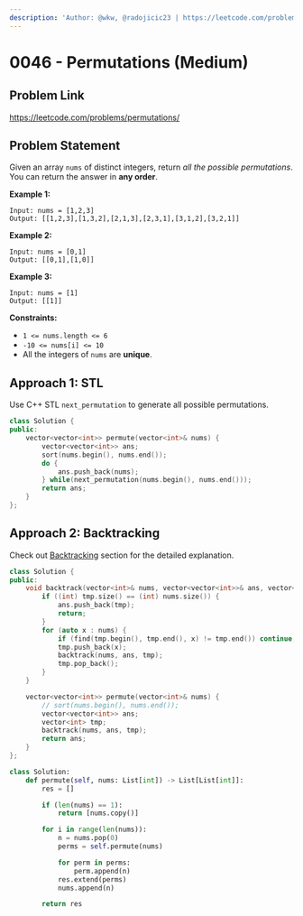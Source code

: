 ```yaml
---
description: 'Author: @wkw, @radojicic23 | https://leetcode.com/problems/permutations/'
---
```


# 0046 - Permutations (Medium)

## Problem Link

https://leetcode.com/problems/permutations/

## Problem Statement

Given an array `nums` of distinct integers, return _all the possible permutations_. You can return the answer in **any order**.

**Example 1:**

```
Input: nums = [1,2,3]
Output: [[1,2,3],[1,3,2],[2,1,3],[2,3,1],[3,1,2],[3,2,1]]
```

**Example 2:**

```
Input: nums = [0,1]
Output: [[0,1],[1,0]]
```

**Example 3:**

```
Input: nums = [1]
Output: [[1]]
```

**Constraints:**

- `1 <= nums.length <= 6`
- `-10 <= nums[i] <= 10`
- All the integers of `nums` are **unique**.

## Approach 1: STL

Use C++ STL `next_permutation` to generate all possible permutations.

<Tabs>
<TabItem value="cpp" label="C++">
<SolutionAuthor name="@wkw"/>

```cpp
class Solution {
public:
    vector<vector<int>> permute(vector<int>& nums) {
        vector<vector<int>> ans;
        sort(nums.begin(), nums.end());
        do {
            ans.push_back(nums);
        } while(next_permutation(nums.begin(), nums.end()));
        return ans;
    }
};
```

</TabItem>
</Tabs>

## Approach 2: Backtracking

Check out [Backtracking](../../tutorials/basic-topics/backtracking) section for the detailed explanation.

<Tabs>
<TabItem value="cpp" label="C++">
<SolutionAuthor name="@wkw"/>

```cpp
class Solution {
public:
    void backtrack(vector<int>& nums, vector<vector<int>>& ans, vector<int>& tmp) {
        if ((int) tmp.size() == (int) nums.size()) {
            ans.push_back(tmp);
            return;
        }
        for (auto x : nums) {
            if (find(tmp.begin(), tmp.end(), x) != tmp.end()) continue;
            tmp.push_back(x);
            backtrack(nums, ans, tmp);
            tmp.pop_back();
        }
    }

    vector<vector<int>> permute(vector<int>& nums) {
        // sort(nums.begin(), nums.end());
        vector<vector<int>> ans;
        vector<int> tmp;
        backtrack(nums, ans, tmp);
        return ans;
    }
};
```

</TabItem>

<TabItem value="python" label="Python">
<SolutionAuthor name="@radojicic23"/>

```python
class Solution:
    def permute(self, nums: List[int]) -> List[List[int]]:
        res = []

        if (len(nums) == 1):
            return [nums.copy()]

        for i in range(len(nums)):
            n = nums.pop(0)
            perms = self.permute(nums)

            for perm in perms:
                perm.append(n)
            res.extend(perms)
            nums.append(n)

        return res
```

</TabItem>
</Tabs>
